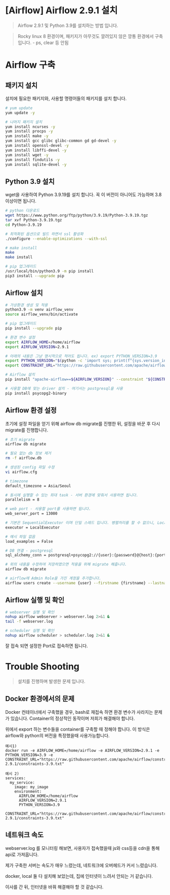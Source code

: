 # [Airflow] Airflow 2.9.1 설치

> Airflow 2.9.1 및 Python 3.9를 설치하는 방법 입니다.

> Rocky linux 8 환경이며, 패키지가 아무것도 깔려있지 않은 깡통 환경에서 구축 입니다. - ps, clear 등 안됨

# Airflow 구축

## 패키지 설치

설치에 필요한 패키지와, 사용할 명령어들의 패키지를 설치 합니다.

```bash
# yum update
yum update -y

# 나머지 패키지 설치
yum install ncurses -y
yum install procps -y
yum install make -y
yum install gcc glibc glibc-common gd gd-devel -y
yum install openssl-devel -y
yum install libffi-devel -y
yum install wget -y
yum install findutils -y
yum install sqlite-devel -y
```

## Python 3.9 설치

wget을 사용하여 Python 3.9.19를 설치 합니다. 꼭 이 버전이 아니어도 가능하며 3.8 이상이면 됩니다.

```bash
# python 다운로드
wget https://www.python.org/ftp/python/3.9.19/Python-3.9.19.tgz
tar xvf Python-3.9.19.tgz
cd Python-3.9.19

# 최적화된 옵션으로 빌드 하면서 ssl 활성화
./configure --enable-optimizations --with-ssl

# make install
make
make install

# pip 업그레이드
/usr/local/bin/python3.9 -m pip install
pip3 install --upgrade pip
```

## Airflow 설치

```bash
# 가상환경 생성 및 적용
python3.9 -m venv airflow_venv
source airflow_venv/bin/activate

# pip 업그레이드
pip install --upgrade pip

# 환경 변수 설정 
export AIRFLOW_HOME=/home/airflow
export AIRFLOW_VERSION=2.9.1

# 아래의 내용은 그냥 명시적으로 적어도 됩니다. ex) export PYTHON_VERSION=3.9
export PYTHON_VERSION="$(python -c 'import sys; print(f"{sys.version_info.major}.{sys.version_info.minor}")')"
export CONSTRAINT_URL="https://raw.githubusercontent.com/apache/airflow/constraints-${AIRFLOW_VERSION}/constraints-${PYTHON_VERSION}.txt"

# Airflow 설치
pip install "apache-airflow==${AIRFLOW_VERSION}" --constraint "${CONSTRAINT_URL}"

# 사용할 DB에 맞는 driver 설치 - 여기서는 postgresql을 사용
pip install psycopg2-binary
```

## Airflow 환경 설정

초기에 설정 파일을 얻기 위해 airflow db migrate를 진행한 뒤, 설정을 바꾼 후 다시 migrate를 진행합니다.

```bash
# 초기 migrate
airflow db migrate

# 필요 없는 db 정보 제거
rm -f airflow.db

# 생성된 config 파일 수정
vi airflow.cfg

# timezone
default_timezone = Asia/Seoul

# 동시에 실행할 수 있는 최대 task - 서버 환경에 맞춰서 사용하면 됩니다. 
parallelism = 8

# web port - 사용할 port를 사용하면 됩니다.
web_server_port = 13000

# 기본은 SequentialExecutor 이며 단일 스레드 입니다. 병렬처리를 할 수 없으니, LocalExecutor로 변경해줍니다. - 별도의 DB가 연결되어야 합니다.
executor = LocalExecutor

# 예시 파일 없음
load_examples = False

# DB 연결 - postgresql
sql_alchemy_conn = postgresql+psycopg2://{user}:{password}@{host}:{port}/{database}

# 위의 내용을 수정하여 저장하였으면 적용을 위해 migrate 해줍니다.
airflow db migrate

# airflow에 Admin Role을 가진 계정을 추가합니다.
airflow users create --username {user} --firstname {firstname} --lastname {lastname} --role Admin --email {email}
```

## Airflow 실행 및 확인
```bash
# webserver 실행 및 확인
nohup airflow webserver > webserver.log 2>&1 &
tail -f webserver.log

# scheduler 실행 및 확인
nohup airflow scheduler > scheduler.log 2>&1 &
```

잘 접속 되면 설정한 Port로 접속하면 됩니다.

# Trouble Shooting

> 설치를 진행하며 발생한 문제 입니다.

## Docker 환경에서의 문제

Docker 컨테이너에서 구축했을 경우, bash로 재접속 하면 환경 변수가 사라지는 문제가 있습니다. Container의 정상적인 동작이며 저희가 해결해야 합니다.

위에서 export 하는 변수들을 container를 구축할 때 정해야 합니다. 이 방식은 airflow와 python의 버전을 특정했을때 사용가능합니다.

    예시1) 
    docker run -e AIRFLOW_HOME=/home/airflow -e AIRFLOW_VERSION=2.9.1 -e PYTHON_VERSION=3.9 -e CONSTRAINT_URL="https://raw.githubusercontent.com/apache/airflow/constraints-2.9.1/constraints-3.9.txt"

```
예시 2)
services:
  my_service:
    image: my_image
    environment:
      AIRFLOW_HOME=/home/airflow  
      AIRFLOW_VERSION=2.9.1  
      PYTHON_VERSION=3.9  
      CONSTRAINT_URL="https://raw.githubusercontent.com/apache/airflow/constraints-2.9.1/constraints-3.9.txt"
```

## 네트워크 속도

webserver.log 를 모니터링 해보면, 사용자가 접속했을때 js와 css등을 cdn을 통해 api로 가져옵니다.

제가 구축한 서버는 속도가 매우 느렸는데, 네트워크에 오버헤드가 커서 느렸습니다.

docker, local 둘 다 설치해 보았는데, 집에 인터넷이 느려서 안되는 거 같습니다.

이사를 간 뒤, 인터넷을 바꿔 해결해야 할 것 같습니다.


